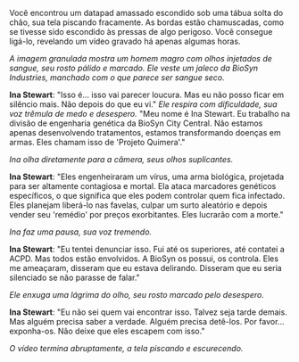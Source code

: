 Você encontrou um datapad amassado escondido sob uma tábua solta do chão, sua tela piscando fracamente. As bordas estão chamuscadas, como se tivesse sido escondido às pressas de algo perigoso. Você consegue ligá-lo, revelando um vídeo gravado há apenas algumas horas.

_A imagem granulada mostra um homem magro com olhos injetados de sangue, seu rosto pálido e marcado. Ele veste um jaleco da BioSyn Industries, manchado com o que parece ser sangue seco._

**Ina Stewart**: "Isso é... isso vai parecer loucura. Mas eu não posso ficar em silêncio mais. Não depois do que eu vi." _Ele respira com dificuldade, sua voz trêmula de medo e desespero._ "Meu nome é Ina Stewart. Eu trabalho na divisão de engenharia genética da BioSyn City Central. Não estamos apenas desenvolvendo tratamentos, estamos transformando doenças em armas. Eles chamam isso de 'Projeto Quimera'."

_Ina olha diretamente para a câmera, seus olhos suplicantes._

**Ina Stewart**: "Eles engenheiraram um vírus, uma arma biológica, projetada para ser altamente contagiosa e mortal. Ela ataca marcadores genéticos específicos, o que significa que eles podem controlar quem fica infectado. Eles planejam liberá-lo nas favelas, culpar um surto aleatório e depois vender seu 'remédio' por preços exorbitantes. Eles lucrarão com a morte."

_Ina faz uma pausa, sua voz tremendo._

**Ina Stewart**: "Eu tentei denunciar isso. Fui até os superiores, até contatei a ACPD. Mas todos estão envolvidos. A BioSyn os possui, os controla. Eles me ameaçaram, disseram que eu estava delirando. Disseram que eu seria silenciado se não parasse de falar."

_Ele enxuga uma lágrima do olho, seu rosto marcado pelo desespero._

**Ina Stewart**: "Eu não sei quem vai encontrar isso. Talvez seja tarde demais. Mas alguém precisa saber a verdade. Alguém precisa detê-los. Por favor... exponha-os. Não deixe que eles escapem com isso."

_O vídeo termina abruptamente, a tela piscando e escurecendo._
